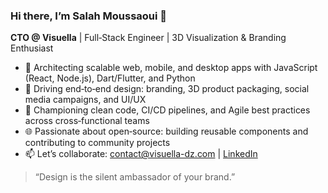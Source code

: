 ### Hi there, I’m Salah Moussaoui 👋  
**CTO @ Visuella** | Full‑Stack Engineer | 3D Visualization & Branding Enthusiast

- 🚀 Architecting scalable web, mobile, and desktop apps with JavaScript (React, Node.js), Dart/Flutter, and Python  
- 🎨 Driving end‑to‑end design: branding, 3D product packaging, social media campaigns, and UI/UX  
- 🔧 Championing clean code, CI/CD pipelines, and Agile best practices across cross‑functional teams  
- 🌐 Passionate about open‑source: building reusable components and contributing to community projects  
- 📫 Let’s collaborate: [contact@visuella-dz.com](mailto:contact@visuella-dz.com) | [LinkedIn]([https://www.linkedin.com/in/yourprofile](https://www.linkedin.com/in/salah-moussaoui/))

> “Design is the silent ambassador of your brand.”  
